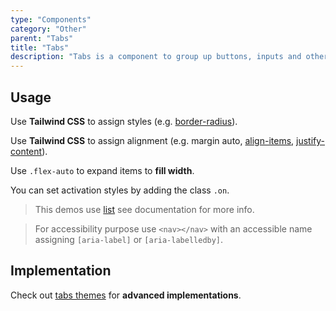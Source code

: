 ```yaml
---
type: "Components"
category: "Other"
parent: "Tabs"
title: "Tabs"
description: "Tabs is a component to group up buttons, inputs and other content."
---
```


## Usage

Use **Tailwind CSS** to assign styles (e.g. [border-radius](https://tailwindcss.com/docs/border-radius)).

Use **Tailwind CSS** to assign alignment (e.g. margin auto, [align-items](https://tailwindcss.com/docs/align-items), [justify-content](https://tailwindcss.com/docs/justify-content)).

Use `.flex-auto` to expand items to **fill width**.

You can set activation styles by adding the class `.on`.

> This demos use [list](/components/list) see documentation for more info.

> For accessibility purpose use `<nav></nav>` with an accessible name assigning `[aria-label]` or `[aria-labelledby]`.

<demo>
  <demoinline src="demos/components/tabs/usage">
  </demoinline>
</demo>

## Implementation

Check out [tabs themes](/themes/tabs) for **advanced implementations**.

<demo>
  <div class="docs_demo_item" data-iframe="demos/themes/implementation/tabs-implementation-v1">
  </div>
  <div class="docs_demo_item" data-iframe="demos/themes/implementation/tabs-implementation-v2">
  </div>
  <div class="docs_demo_item" data-iframe="demos/themes/implementation/tabs-implementation-v3">
  </div>
</demo>
